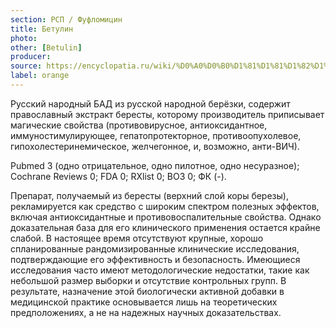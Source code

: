 ```yaml
---
section: РСП / Фуфломицин
title: Бетулин
photo:
other: [Betulin]
producer:
source: https://encyclopatia.ru/wiki/%D0%A0%D0%B0%D1%81%D1%81%D1%82%D1%80%D0%B5%D0%BB%D1%8C%D0%BD%D1%8B%D0%B9_%D1%81%D0%BF%D0%B8%D1%81%D0%BE%D0%BA_%D0%BF%D1%80%D0%B5%D0%BF%D0%B0%D1%80%D0%B0%D1%82%D0%BE%D0%B2
label: orange
---
```


Русский народный БАД из русской народной берёзки, содержит православный экстракт бересты, которому производитель приписывает магические свойства (противовирусное, антиоксидантное, иммуностимулирующее, гепатопротекторное, противоопухолевое, гипохолестеринемическое, желчегонное, и, возможно, анти-ВИЧ).

Pubmed 3 (одно отрицательное, одно пилотное, одно несуразное); Cochrane Reviews 0; FDA 0; RXlist 0; ВОЗ 0; ФК (-).

Препарат, получаемый из бересты (верхний слой коры березы), рекламируется как средство с широким спектром полезных эффектов, включая антиоксидантные и противовоспалительные свойства. Однако доказательная база для его клинического применения остается крайне слабой. В настоящее время отсутствуют крупные, хорошо спланированные рандомизированные клинические исследования, подтверждающие его эффективность и безопасность. Имеющиеся исследования часто имеют методологические недостатки, такие как небольшой размер выборки и отсутствие контрольных групп. В результате, назначение этой биологически активной добавки в медицинской практике основывается лишь на теоретических предположениях, а не на надежных научных доказательствах.
